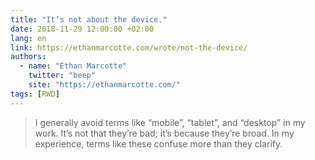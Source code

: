 ```yaml
---
title: "It’s not about the device."
date: 2018-11-29 12:00:00 +02:00
lang: en
link: https://ethanmarcotte.com/wrote/not-the-device/
authors:
  - name: "Ethan Marcotte"
    twitter: "beep"
    site: "https://ethanmarcotte.com/"
tags: [RWD]
---
```


> I generally avoid terms like “mobile”, “tablet”, and “desktop” in my work. It’s not that they’re bad; it’s because they’re broad. In my experience, terms like these confuse more than they clarify.
